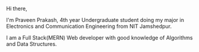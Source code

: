 Hi there,

I'm Praveen Prakash, 4th year Undergraduate student doing my major in Electronics and Communication Engineering from NIT Jamshedpur.

I am a Full Stack(MERN) Web developer with good knowledge of Algorithms and Data Structures.
<!---
P504231/P504231 is a ✨ special ✨ repository because its `README.md` (this file) appears on your GitHub profile.
You can click the Preview link to take a look at your changes.
--->
